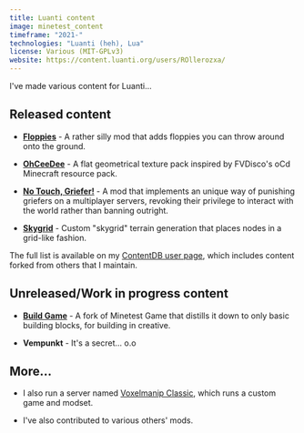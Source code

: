 ```yaml
---
title: Luanti content
image: minetest_content
timeframe: "2021-"
technologies: "Luanti (heh), Lua"
license: Various (MIT-GPLv3)
website: https://content.luanti.org/users/ROllerozxa/
---
```


I've made various content for Luanti...

<!--more-->

## Released content
- **[Floppies](https://content.luanti.org/packages/ROllerozxa/floppy/)** - A rather silly mod that adds floppies you can throw around onto the ground.

- **[OhCeeDee](https://content.luanti.org/packages/ROllerozxa/ohceedee/)** - A flat geometrical texture pack inspired by FVDisco's oCd Minecraft resource pack.

- **[No Touch, Griefer!](https://content.luanti.org/packages/ROllerozxa/no_touch_griefer/)** - A mod that implements an unique way of punishing griefers on a multiplayer servers, revoking their privilege to interact with the world rather than banning outright.

- **[Skygrid](https://content.luanti.org/packages/ROllerozxa/skygrid/)** - Custom "skygrid" terrain generation that places nodes in a grid-like fashion.

The full list is available on my [ContentDB user page](https://content.luanti.org/users/ROllerozxa/), which includes content forked from others that I maintain.

## Unreleased/Work in progress content
- **[Build Game](https://github.com/rollerozxa/build_game)** - A fork of Minetest Game that distills it down to only basic building blocks, for building in creative.

- **Vempunkt** - It's a secret... o.o

## More...
- I also run a server named [Voxelmanip Classic](/projects/voxelmanip-classic/), which runs a custom game and modset.

- I've also contributed to various others' mods.
